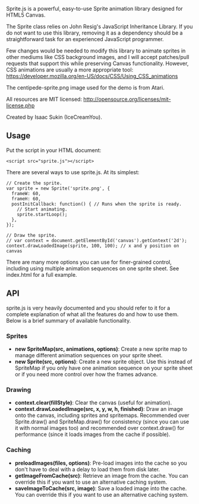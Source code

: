 Sprite.js is a powerful, easy-to-use Sprite animation library designed for
HTML5 Canvas.

The Sprite class relies on John Resig's JavaScript Inheritance Library. If
you do not want to use this library, removing it as a dependency should be a
straightforward task for an experienced JavaScript programmer.

Few changes would be needed to modify this library to animate sprites in
other mediums like CSS background images, and I will accept patches/pull
requests that support this while preserving Canvas functionality. However,
CSS animations are usually a more appropriate tool:
https://developer.mozilla.org/en-US/docs/CSS/Using_CSS_animations

The centipede-sprite.png image used for the demo is from Atari.

All resources are MIT licensed: http://opensource.org/licenses/mit-license.php

Created by Isaac Sukin (IceCreamYou).


Usage
------

Put the script in your HTML document:

    <script src="sprite.js"></script>

There are several ways to use sprite.js. At its simplest:

    // Create the sprite.
    var sprite = new Sprite('sprite.png', {
      frameW: 60,
      frameH: 60,
      postInitCallback: function() { // Runs when the sprite is ready.
        // Start animating.
        sprite.startLoop();
      },
    });
    
    // Draw the sprite.
    // var context = document.getElementById('canvas').getContext('2d');
    context.drawLoadedImage(sprite, 100, 100); // x and y position on canvas

There are many more options you can use for finer-grained control, including
using multiple animation sequences on one sprite sheet. See index.html for a
full example.


API
---

sprite.js is very heavily documented and you should refer to it for a complete
explanation of what all the features do and how to use them. Below is a brief
summary of available functionality.

### Sprites

- **new SpriteMap(src, animations, options)**: Create a new sprite map to
  manage different animation sequences on your sprite sheet.
- **new Sprite(src, options)**: Create a new sprite object. Use this instead of
  SpriteMap if you only have one animation sequence on your sprite sheet or if
  you need more control over how the frames advance.

### Drawing

- **context.clear(fillStyle)**: Clear the canvas (useful for animation).
- **context.drawLoadedImage(src, x, y, w, h, finished)**: Draw an image onto
  the canvas, including sprites and spritemaps. Recommended over Sprite.draw()
  and SpriteMap.draw() for consistency (since you can use it with normal images
  too) and recommended over context.draw() for performance (since it loads
  images from the cache if possible).

### Caching

- **preloadImages(files, options)**: Pre-load images into the cache so you
  don't have to deal with a delay to load them from disk later.
- **getImageFromCache(src)**: Retrieve an image from the cache. You can
  override this if you want to use an alternative caching system.
- **saveImageToCache(src, image)**: Save a loaded image into the cache. You can
  override this if you want to use an alternative caching system.
